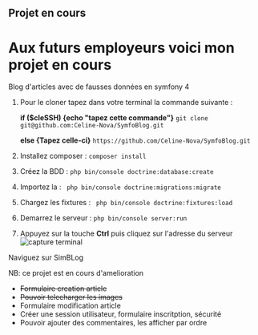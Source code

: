 ## Projet en cours

# Aux futurs employeurs voici mon projet en cours

Blog d'articles avec de fausses données en symfony 4

1. Pour le cloner tapez dans votre terminal la commande suivante : 

   **if ($cleSSH) {echo "tapez cette commande"}**
``` git clone git@github.com:Celine-Nova/SymfoBlog.git ```
   
   **else {Tapez celle-ci}**
``` https://github.com/Celine-Nova/SymfoBlog.git ```
    

2. Installez composer :
``` composer install ```

3. Créez la BDD :
``` php bin/console doctrine:database:create ```

4. Importez la :
```  php bin/console doctrine:migrations:migrate ```

5. Chargez les fixtures :
```  php bin/console doctrine:fixtures:load ```

6. Demarrez le serveur :
``` php bin/console server:run ```

7. Appuyez sur la touche **Ctrl** puis cliquez sur l'adresse du serveur ![capture terminal](images/Capture_terminal.PNG)

<span class="text-info">Naviguez sur  SimBLog</span>



NB: ce projet est en cours d'amelioration

- ~~Formulaire creation article~~
- ~~Pouvoir telecharger les images~~
- Formulaire modification article
- Créer une session utilisateur, formulaire inscritption, sécurité
- Pouvoir ajouter des commentaires, les afficher par ordre